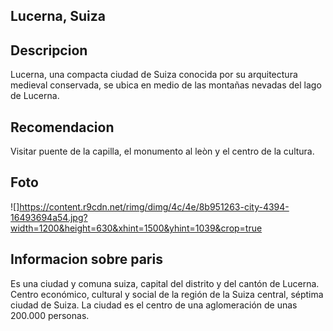 ## Lucerna, Suiza

## Descripcion
Lucerna, una compacta ciudad de Suiza conocida por su arquitectura medieval conservada, se ubica en medio de las montañas nevadas del lago de Lucerna.

## Recomendacion
Visitar puente de la capilla, el monumento al leòn y el centro de la cultura.

## Foto
![]https://content.r9cdn.net/rimg/dimg/4c/4e/8b951263-city-4394-16493694a54.jpg?width=1200&height=630&xhint=1500&yhint=1039&crop=true

## Informacion sobre paris
Es una ciudad y comuna suiza, capital del distrito y del cantón de Lucerna. Centro económico, cultural y social de la región de la Suiza central, séptima ciudad de Suiza. La ciudad es el centro de una aglomeración de unas 200.000 personas.